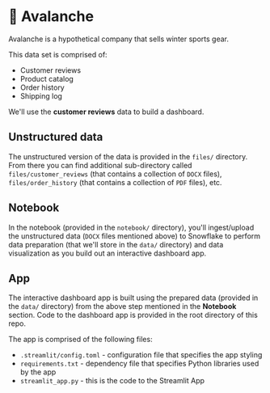 # 🗻 Avalanche

Avalanche is a hypothetical company that sells winter sports gear. 

This data set is comprised of:
- Customer reviews
- Product catalog
- Order history
- Shipping log

We'll use the **customer reviews** data to build a dashboard.

## Unstructured data

The unstructured version of the data is provided in the `files/` directory. From there you can find additional sub-directory called `files/customer_reviews` (that contains a collection of `DOCX` files), `files/order_history` (that contains a collection of `PDF` files), etc.

## Notebook
In the notebook (provided in the `notebook/` directory), you'll ingest/upload the unstructured data (`DOCX` files mentioned above) to Snowflake to perform data preparation (that we'll store in the `data/` directory) and data visualization as you build out an interactive dashboard app.

## App
The interactive dashboard app is built using the prepared data (provided in the `data/` directory) from the above step mentioned in the **Notebook** section. Code to the dashboard app is provided in the root directory of this repo.

The app is comprised of the following files:
- `.streamlit/config.toml` - configuration file that specifies the app styling
- `requirements.txt` - dependency file that specifies Python libraries used by the app
- `streamlit_app.py` - this is the code to the Streamlit App
